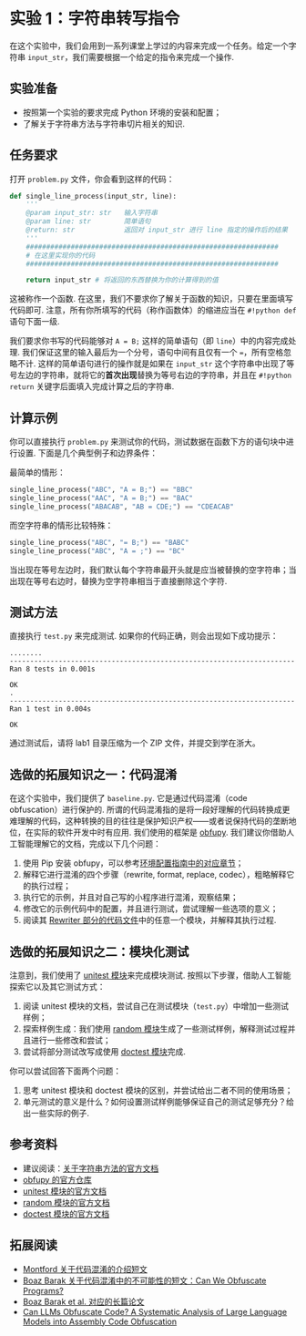 # 实验 1：字符串转写指令

在这个实验中，我们会用到一系列课堂上学过的内容来完成一个任务。给定一个字符串 `input_str`，我们需要根据一个给定的指令来完成一个操作.

## 实验准备

- 按照第一个实验的要求完成 Python 环境的安装和配置；
- 了解关于字符串方法与字符串切片相关的知识.

## 任务要求

打开 `problem.py` 文件，你会看到这样的代码：

```python
def single_line_process(input_str, line):
    '''
    @param input_str: str   输入字符串
    @param line: str        简单语句
    @return: str            返回对 input_str 进行 line 指定的操作后的结果
    '''
    ##############################################################
    # 在这里实现你的代码
    ##############################################################

    return input_str # 将返回的东西替换为你的计算得到的值
```

这被称作一个函数. 在这里，我们不要求你了解关于函数的知识，只要在里面填写代码即可. 注意，所有你所填写的代码（称作函数体）的缩进应当在 `#!python def` 语句下面一级.

我们要求你书写的代码能够对 `A = B;` 这样的简单语句（即 `line`）中的内容完成处理. 我们保证这里的输入最后为一个分号，语句中间有且仅有一个 `=`，所有空格忽略不计. 这样的简单语句进行的操作就是如果在 `input_str` 这个字符串中出现了等号左边的字符串，就将它的**首次出现**替换为等号右边的字符串，并且在 `#!python return` 关键字后面填入完成计算之后的字符串.

## 计算示例

你可以直接执行 `problem.py` 来测试你的代码，测试数据在函数下方的语句块中进行设置. 下面是几个典型例子和边界条件：

最简单的情形：

```python
single_line_process("ABC", "A = B;") == "BBC"
single_line_process("AAC", "A = B;") == "BAC"
single_line_process("ABACAB", "AB = CDE;") == "CDEACAB"
```

而空字符串的情形比较特殊：

```python
single_line_process("ABC", "= B;") == "BABC"
single_line_process("ABC", "A = ;") == "BC"
```

当出现在等号左边时，我们默认每个字符串最开头就是应当被替换的空字符串；当出现在等号右边时，替换为空字符串相当于直接删除这个字符.

## 测试方法

直接执行 `test.py` 来完成测试. 如果你的代码正确，则会出现如下成功提示：

```
........
----------------------------------------------------------------------
Ran 8 tests in 0.001s

OK
.
----------------------------------------------------------------------
Ran 1 test in 0.004s

OK
```

通过测试后，请将 lab1 目录压缩为一个 ZIP 文件，并提交到学在浙大。

## 选做的拓展知识之一：代码混淆

在这个实验中，我们提供了 `baseline.py`. 它是通过代码混淆（code obfuscation）进行保护的. 所谓的代码混淆指的是将一段好理解的代码转换成更难理解的代码，这种转换的目的往往是保护知识产权——或者说保持代码的垄断地位，在实际的软件开发中时有应用. 我们使用的框架是 [obfupy](https://github.com/wqking/obfupy). 我们建议你借助人工智能理解它的文档，完成以下几个问题：

1. 使用 Pip 安装 obfupy，可以参考[环境配置指南中的对应章节](00env.md/#pip)；
2. 解释它进行混淆的四个步骤（rewrite, format, replace, codec），粗略解释它的执行过程；
3. 执行它的示例，并且对自己写的小程序进行混淆，观察结果；
4. 修改它的示例代码中的配置，并且进行测试，尝试理解一些选项的意义；
5. 阅读其 [Rewriter 部分的代码文件](https://github.com/wqking/obfupy/tree/master/obfupy/transformers/internal/rewriter)中的任意一个模块，并解释其执行过程.

## 选做的拓展知识之二：模块化测试

注意到，我们使用了 [unitest 模块](https://docs.python.org/3/library/unittest.html)来完成模块测试. 按照以下步骤，借助人工智能探索它以及其它测试方式：

1. 阅读 unitest 模块的文档，尝试自己在测试模块（`test.py`）中增加一些测试样例；
2. 探索样例生成：我们使用 [random 模块](https://docs.python.org/3/library/random.html)生成了一些测试样例，解释测试过程并且进行一些修改和尝试；
3. 尝试将部分测试改写成使用 [doctest 模块](https://docs.python.org/3/library/doctest.html)完成.

你可以尝试回答下面两个问题：

1. 思考 unitest 模块和 doctest 模块的区别，并尝试给出二者不同的使用场景；
2. 单元测试的意义是什么？如何设置测试样例能够保证自己的测试足够充分？给出一些实际的例子.

## 参考资料

- 建议阅读：[关于字符串方法的官方文档](https://docs.python.org/3/library/stdtypes.html#text-sequence-type-str)
- [obfupy 的官方仓库](https://github.com/wqking/obfupy)
- [unitest 模块的官方文档](https://docs.python.org/3/library/unittest.html)
- [random 模块的官方文档](https://docs.python.org/3/library/random.html)
- [doctest 模块的官方文档](https://docs.python.org/3/library/doctest.html)

## 拓展阅读

- [Montford 关于代码混淆的介绍短文](appendum/Montford_2008_Obfuscated_Code.pdf)
- [Boaz Barak 关于代码混淆中的不可能性的短文：Can We Obfuscate Programs?](https://www.boazbarak.org/papers/obf_informal)
- [Boaz Barak et al. 对应的长篇论文](https://www.boazbarak.org/Papers/obfuscate.pdf)
- [Can LLMs Obfuscate Code? A Systematic Analysis of Large Language Models into Assembly Code Obfuscation](https://arxiv.org/abs/2412.16135)

